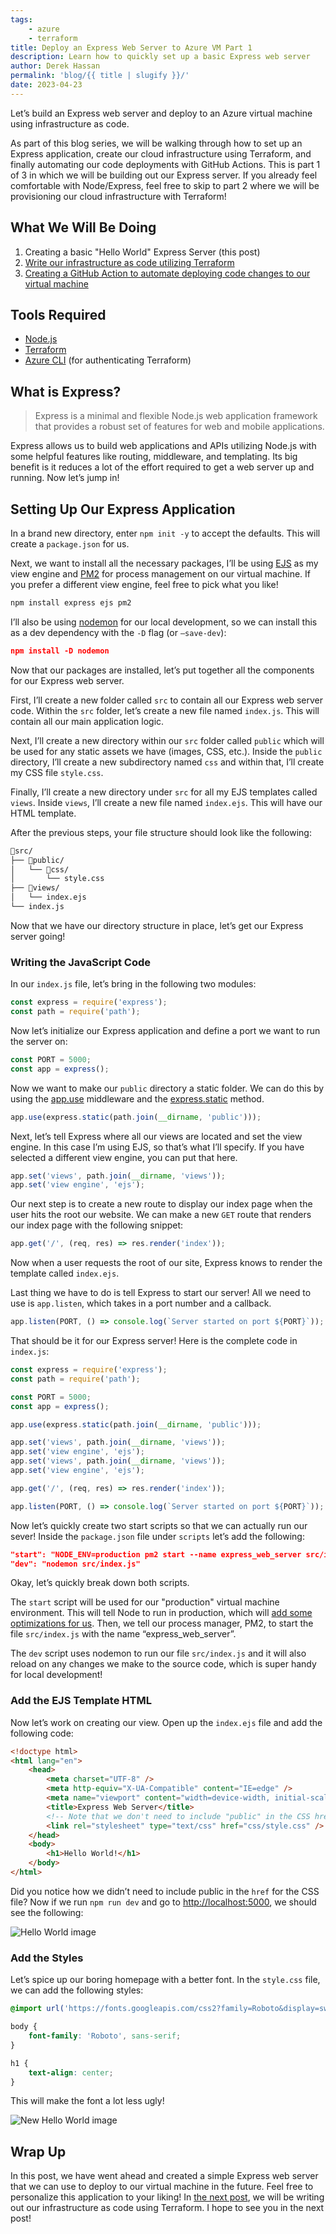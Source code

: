 ```yaml
---
tags:
    - azure
    - terraform
title: Deploy an Express Web Server to Azure VM Part 1
description: Learn how to quickly set up a basic Express web server
author: Derek Hassan
permalink: 'blog/{{ title | slugify }}/'
date: 2023-04-23
---
```


Let’s build an Express web server and deploy to an Azure virtual machine using infrastructure as code.

As part of this blog series, we will be walking through how to set up an Express application, create our cloud infrastructure using Terraform, and finally automating our code deployments with GitHub Actions. This is part 1 of 3 in which we will be building out our Express server. If you already feel comfortable with Node/Express, feel free to skip to part 2 where we will be provisioning our cloud infrastructure with Terraform!

## What We Will Be Doing

1. Creating a basic "Hello World" Express Server (this post)
2. [Write our infrastructure as code utilizing Terraform](/blog/deploy-an-express-web-server-to-azure-vm-part-2/)
3. [Creating a GitHub Action to automate deploying code changes to our virtual machine](/blog/deploy-an-express-web-server-to-azure-vm-part-3/)

## Tools Required

-   [Node.js](https://nodejs.org/en/)
-   [Terraform](https://www.terraform.io/)
-   [Azure CLI](https://learn.microsoft.com/en-us/cli/azure/install-azure-cli) (for authenticating Terraform)

## What is Express?

> Express is a minimal and flexible Node.js web application framework that provides a robust set of features for web and mobile applications.

Express allows us to build web applications and APIs utilizing Node.js with some helpful features like routing, middleware, and templating. Its big benefit is it reduces a lot of the effort required to get a web server up and running. Now let’s jump in!

## Setting Up Our Express Application

In a brand new directory, enter `npm init -y` to accept the defaults. This will create a `package.json` for us.

Next, we want to install all the necessary packages, I’ll be using [EJS](https://ejs.co/) as my view engine and [PM2](https://pm2.keymetrics.io/docs/usage/quick-start/) for process management on our virtual machine. If you prefer a different view engine, feel free to pick what you like!

```jsx
npm install express ejs pm2
```

I’ll also be using [nodemon](https://nodemon.io/) for our local development, so we can install this as a dev dependency with the `-D` flag (or `—save-dev`):

```json
npm install -D nodemon
```

Now that our packages are installed, let’s put together all the components for our Express web server.

First, I’ll create a new folder called `src` to contain all our Express web server code. Within the `src` folder, let’s create a new file named `index.js`. This will contain all our main application logic.

Next, I’ll create a new directory within our `src` folder called `public` which will be used for any static assets we have (images, CSS, etc.). Inside the `public` directory, I’ll create a new subdirectory named `css` and within that, I’ll create my CSS file `style.css`.

Finally, I’ll create a new directory under `src` for all my EJS templates called `views`. Inside `views`, I’ll create a new file named `index.ejs`. This will have our HTML template.

After the previous steps, your file structure should look like the following:

```txt
📂src/
├── 📂public/
│   └── 📂css/
│       └── style.css
├── 📂views/
│   └── index.ejs
└── index.js
```

Now that we have our directory structure in place, let’s get our Express server going!

### Writing the JavaScript Code

In our `index.js` file, let’s bring in the following two modules:

```jsx
const express = require('express');
const path = require('path');
```

Now let’s initialize our Express application and define a port we want to run the server on:

```jsx
const PORT = 5000;
const app = express();
```

Now we want to make our `public` directory a static folder. We can do this by using the [app.use](https://expressjs.com/en/guide/using-middleware.html) middleware and the [express.static](https://expressjs.com/en/starter/static-files.html) method.

```jsx
app.use(express.static(path.join(__dirname, 'public')));
```

Next, let’s tell Express where all our views are located and set the view engine. In this case I’m using EJS, so that’s what I’ll specify. If you have selected a different view engine, you can put that here.

```jsx
app.set('views', path.join(__dirname, 'views'));
app.set('view engine', 'ejs');
```

Our next step is to create a new route to display our index page when the user hits the root our website. We can make a new `GET` route that renders our index page with the following snippet:

```jsx
app.get('/', (req, res) => res.render('index'));
```

Now when a user requests the root of our site, Express knows to render the template called `index.ejs`.

Last thing we have to do is tell Express to start our server! All we need to use is `app.listen`, which takes in a port number and a callback.

```jsx
app.listen(PORT, () => console.log(`Server started on port ${PORT}`));
```

That should be it for our Express server! Here is the complete code in `index.js`:

```jsx
const express = require('express');
const path = require('path');

const PORT = 5000;
const app = express();

app.use(express.static(path.join(__dirname, 'public')));

app.set('views', path.join(__dirname, 'views'));
app.set('view engine', 'ejs');
app.set('views', path.join(__dirname, 'views'));
app.set('view engine', 'ejs');

app.get('/', (req, res) => res.render('index'));

app.listen(PORT, () => console.log(`Server started on port ${PORT}`));
```

Now let’s quickly create two start scripts so that we can actually run our sever! Inside the `package.json` file under `scripts` let’s add the following:

```json
"start": "NODE_ENV=production pm2 start --name express_web_server src/index.js",
"dev": "nodemon src/index.js"
```

Okay, let’s quickly break down both scripts.

The `start` script will be used for our "production" virtual machine environment. This will tell Node to run in production, which will [add some optimizations for us](https://expressjs.com/en/advanced/best-practice-performance.html#set-node_env-to-production). Then, we tell our process manager, PM2, to start the file `src/index.js` with the name “express_web_server”.

The `dev` script uses nodemon to run our file `src/index.js` and it will also reload on any changes we make to the source code, which is super handy for local development!

### Add the EJS Template HTML

Now let’s work on creating our view. Open up the `index.ejs` file and add the following code:

```html
<!doctype html>
<html lang="en">
    <head>
        <meta charset="UTF-8" />
        <meta http-equiv="X-UA-Compatible" content="IE=edge" />
        <meta name="viewport" content="width=device-width, initial-scale=1.0" />
        <title>Express Web Server</title>
        <!-- Note that we don't need to include "public" in the CSS href -->
        <link rel="stylesheet" type="text/css" href="css/style.css" />
    </head>
    <body>
        <h1>Hello World!</h1>
    </body>
</html>
```

Did you notice how we didn’t need to include public in the `href` for the CSS file? Now if we run `npm run dev` and go to [http://localhost:5000](http://localhost:5000/), we should see the following:

![Hello World image](src/images/HelloWorldStarter.png)

### Add the Styles

Let’s spice up our boring homepage with a better font. In the `style.css` file, we can add the following styles:

```css
@import url('https://fonts.googleapis.com/css2?family=Roboto&display=swap');

body {
    font-family: 'Roboto', sans-serif;
}

h1 {
    text-align: center;
}
```

This will make the font a lot less ugly!

![New Hello World image](src/images/HelloWorldStarterNewFont.png)

## Wrap Up

In this post, we have went ahead and created a simple Express web server that we can use to deploy to our virtual machine in the future. Feel free to personalize this application to your liking! In [the next post](/blog/deploy-an-express-web-server-to-azure-vm-part-2/), we will be writing out our infrastructure as code using Terraform. I hope to see you in the next post!
